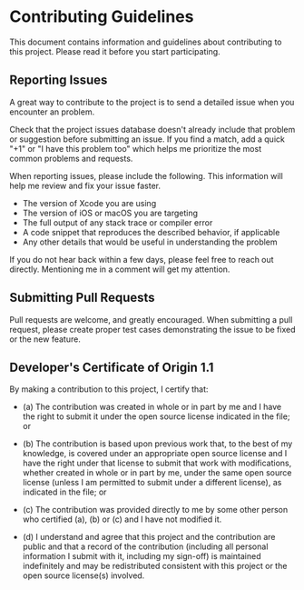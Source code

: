 # Contributing Guidelines

This document contains information and guidelines about contributing to this project.
Please read it before you start participating.

## Reporting Issues

A great way to contribute to the project is to send a detailed issue when you encounter an problem.

Check that the project issues database doesn't already include that problem or suggestion before submitting an issue.
If you find a match, add a quick "+1" or "I have this problem too" which helps me prioritize the most common problems and requests.

When reporting issues, please include the following. This information will help me review and fix your issue faster.

* The version of Xcode you are using
* The version of iOS or macOS you are targeting
* The full output of any stack trace or compiler error
* A code snippet that reproduces the described behavior, if applicable
* Any other details that would be useful in understanding the problem

If you do not hear back within a few days, please feel free to reach out directly.
Mentioning me in a comment will get my attention.

## Submitting Pull Requests

Pull requests are welcome, and greatly encouraged.
When submitting a pull request, please create proper test cases demonstrating the issue to be fixed or the new feature.

## Developer's Certificate of Origin 1.1

By making a contribution to this project, I certify that:

- (a) The contribution was created in whole or in part by me and I
have the right to submit it under the open source license
indicated in the file; or

- (b) The contribution is based upon previous work that, to the best
of my knowledge, is covered under an appropriate open source
license and I have the right under that license to submit that
work with modifications, whether created in whole or in part
by me, under the same open source license (unless I am
permitted to submit under a different license), as indicated
in the file; or

- (c) The contribution was provided directly to me by some other
person who certified (a), (b) or (c) and I have not modified
it.

- (d) I understand and agree that this project and the contribution
are public and that a record of the contribution (including all
personal information I submit with it, including my sign-off) is
maintained indefinitely and may be redistributed consistent with
this project or the open source license(s) involved.
